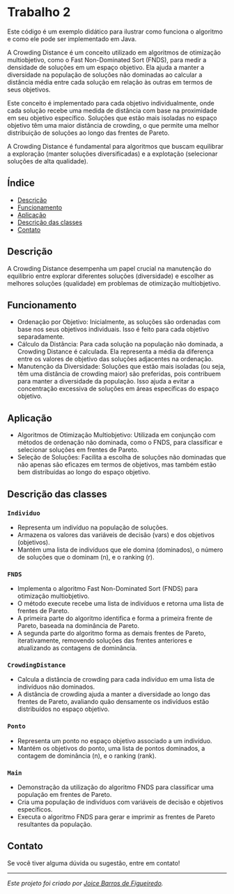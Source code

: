 # Trabalho 2
Este código é um exemplo didático para ilustrar como funciona o algoritmo  e como ele pode ser implementado em Java.

A Crowding Distance é um conceito utilizado em algoritmos de otimização multiobjetivo, como o Fast Non-Dominated Sort (FNDS), para medir a densidade de soluções em um espaço objetivo. Ela ajuda a manter a diversidade na população de soluções não dominadas ao calcular a distância média entre cada solução em relação às outras em termos de seus objetivos.

Este conceito é implementado para cada objetivo individualmente, onde cada solução recebe uma medida de distância com base na proximidade em seu objetivo específico. Soluções que estão mais isoladas no espaço objetivo têm uma maior distância de crowding, o que permite uma melhor distribuição de soluções ao longo das frentes de Pareto.

A Crowding Distance é fundamental para algoritmos que buscam equilibrar a exploração (manter soluções diversificadas) e a explotação (selecionar soluções de alta qualidade).


## Índice
- [Descrição](#Descrição)
- [Funcionamento](#Funcionamento)
- [Aplicação](#Aplicação)
- [Descrição das classes](#Descrição-das-classes)
- [Contato](#contato)

## Descrição
A Crowding Distance desempenha um papel crucial na manutenção do equilíbrio entre explorar diferentes soluções (diversidade) e escolher as melhores soluções (qualidade) em problemas de otimização multiobjetivo.

## Funcionamento
- Ordenação por Objetivo: Inicialmente, as soluções são ordenadas com base nos seus objetivos individuais. Isso é feito para cada objetivo separadamente.
- Cálculo da Distância: Para cada solução na população não dominada, a Crowding Distance é calculada. Ela representa a média da diferença entre os valores de objetivo das soluções adjacentes na ordenação.
- Manutenção da Diversidade: Soluções que estão mais isoladas (ou seja, têm uma distância de crowding maior) são preferidas, pois contribuem para manter a diversidade da população. Isso ajuda a evitar a concentração excessiva de soluções em áreas específicas do espaço objetivo.

## Aplicação
- Algoritmos de Otimização Multiobjetivo: Utilizada em conjunção com métodos de ordenação não dominada, como o FNDS, para classificar e selecionar soluções em frentes de Pareto.
- Seleção de Soluções: Facilita a escolha de soluções não dominadas que não apenas são eficazes em termos de objetivos, mas também estão bem distribuídas ao longo do espaço objetivo.

## Descrição das classes 

### `Individuo`
- Representa um indivíduo na população de soluções.
- Armazena os valores das variáveis de decisão (vars) e dos objetivos (objetivos).
- Mantém uma lista de indivíduos que ele domina (dominados), o número de soluções que o dominam (n), e o ranking (r). 

### `FNDS`
- Implementa o algoritmo Fast Non-Dominated Sort (FNDS) para otimização multiobjetivo.
- O método execute recebe uma lista de indivíduos e retorna uma lista de frentes de Pareto.
- A primeira parte do algoritmo identifica e forma a primeira frente de Pareto, baseada na dominância de Pareto.
- A segunda parte do algoritmo forma as demais frentes de Pareto, iterativamente, removendo soluções das frentes anteriores e atualizando as contagens de dominância.

### `CrowdingDistance`
- Calcula a distância de crowding para cada indivíduo em uma lista de indivíduos não dominados.
- A distância de crowding ajuda a manter a diversidade ao longo das frentes de Pareto, avaliando quão densamente os indivíduos estão distribuídos no espaço objetivo.

### `Ponto`
- Representa um ponto no espaço objetivo associado a um indivíduo.
- Mantém os objetivos do ponto, uma lista de pontos dominados, a contagem de dominância (n), e o ranking (rank).

### `Main`
- Demonstração da utilização do algoritmo FNDS para classificar uma população em frentes de Pareto.
- Cria uma população de indivíduos com variáveis de decisão e objetivos específicos.
- Executa o algoritmo FNDS para gerar e imprimir as frentes de Pareto resultantes da população.

## Contato

Se você tiver alguma dúvida ou sugestão, entre em contato!

---

*Este projeto foi criado por [Joice Barros de Figueiredo](https://github.com/JoyFigueiredo).*
